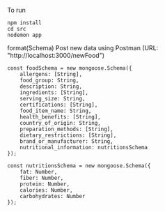 To run

    npm install
    cd src
    nodemon app

format(Schema) Post new data using Postman (URL: "http://localhost:3000/newFood")
    
    const foodSchema = new mongoose.Schema({
        allergens: [String],
        food_group: String,
        description: String,
        ingredients: [String],
        serving_size: String,
        certifications: [String],
        food_item_name: String,
        health_benefits: [String],
        country_of_origin: String,
        preparation_methods: [String],
        dietary_restrictions: [String],
        brand_or_manufacturer: String,
        nutritional_information: nutritionsSchema
    });

    const nutritionsSchema = new mongoose.Schema({
        fat: Number,
        fiber: Number,
        protein: Number,
        calories: Number,
        carbohydrates: Number
    });

